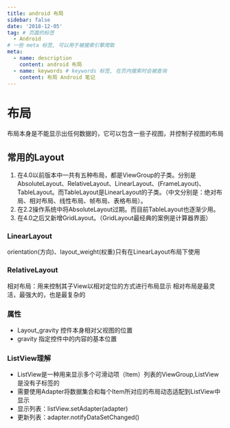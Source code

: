 ```yaml
---
title: android 布局
sidebar: false
date: '2018-12-05'
tag: # 页面的标签 
  - Android
# 一些 meta 标签, 可以用于被搜索引擎爬取
meta:
  - name: description
    content: android 布局
  - name: keywords # keywords 标签, 在页内搜索时会被查询
    content: 布局 Android 笔记
---
```

<!-- more 摘抄 -->

# 布局
布局本身是不能显示出任何数据的，它可以包含一些子视图，并控制子视图的布局

## 常用的Layout
1. 在4.0以前版本中一共有五种布局，都是ViewGroup的子类。分别是AbsoluteLayout、RelativeLayout、LinearLayout、(FrameLayout)、TableLayout。而TableLayout是LinearLayout的子类。（中文分别是：绝对布局、相对布局、线性布局、帧布局、表格布局）。
2. 在2.2操作系统中将AbsoluteLayout过期。而目前TableLayout也逐渐少用。
3. 在4.0之后又新增GridLayout。（GridLayout最经典的案例是计算器界面）

### LinearLayout
orientation(方向)、layout_weight(权重)只有在LinearLayout布局下使用

### RelativeLayout
相对布局：用来控制其子View以相对定位的方式进行布局显示
相对布局是最灵活，最强大的，也是最复杂的
 
### 属性
+ Layout_gravity 控件本身相对父视图的位置
+ gravity 指定控件中的内容的基本位置

### ListView理解
+ ListView是一种用来显示多个可滑动项（Item）列表的ViewGroup,ListView是没有子标签的
+ 需要使用Adapter将数据集合和每个Item所对应的布局动态适配到ListView中显示
+ 显示列表：listView.setAdapter(adapter)
+ 更新列表：adapter.notifyDataSetChanged()
